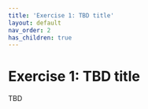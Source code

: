 ```yaml
---
title: 'Exercise 1: TBD title'
layout: default
nav_order: 2
has_children: true
---
```


# Exercise 1: TBD title

TBD

